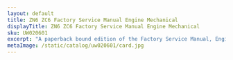 ```yaml
---
layout: default
title: ZN6 ZC6 Factory Service Manual Engine Mechanical
displayTitle: ZN6 ZC6 Factory Service Manual Engine Mechanical
sku: UW020601
excerpt: "A paperback bound edition of the Factory Service Manual, Engine Mechanical for the ZN6 / ZC6 for the 2013 to 2020 Scion FR-S, Toyota 86, and Subaru BRZ."
metaImage: /static/catalog/uw020601/card.jpg
---
```

